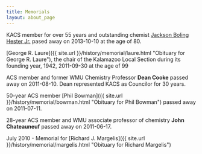 ```yaml
---
title: Memorials
layout: about_page
---
```

KACS member for over 55 years and outstanding chemist
[Jackson Boling Hester Jr.](http://obits.mlive.com/obituaries/kalamazoo/obituary.aspx?n=jackson-boling-hester&pid=167485851&fhid=4571 "Obituary for Jackson Boling Hester Jr.")
pased away on 2013-10-10 at the age of 80.

[George R. Laure]({{ site.url }}/history/memorial/laure.html "Obituary
for George R. Laure"), the chair of the Kalamazoo Local Section during
its founding year, 1942, 2011-09-30 at the age of 99

ACS member and former WMU Chemistry Professor **Dean Cooke** passed away
on 2011-08-10. Dean represented KACS as Councilor for 30 years.

50-year ACS member [Phil Bowman]({{ site.url }}/history/memorial/bowman.html
"Obituary for Phil Bowman") passed away on 2011-07-11.

28-year ACS member and WMU associate professor of chemistry **John
Chateauneuf** passed away on 2011-06-17.

July 2010 - Memorial for [Richard J. Margelis]({{ site.url }}/history/memorial/margelis.html
"Obituary for Richard Margelis")